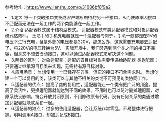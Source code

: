 参考地址：https://www.jianshu.com/p/31686bf8f9a2

 <li>1.定义 将一个类的接口变换成客户端所期待的另一种接口，从而使原本因接口不匹配而无法在一起工作的两个类能够在一起工作。
 
  <li>2.介绍 适配器模式属于结构型模式。
适配器模式有类适配器模式和对象适配器模式这两种。
生活中的手机充电器就是一个适配器的例子，手机一般都是在5V的电压下进行充电，但是外部的电压都是220V，那怎么办，这就需要充电器去适配了，将220V的电压转换为5V。
实际开发中，我们常遇到两个类之间的接口不兼容，但是又不想去改动接口，这可以通过适配器模式来解决这个问题。

 <li>3.两者的区别： 对象适配器：适配的圆目标对象需要传递给适配器
 类适配器：只要通过继承源目标类来实现，无需持有源目标对象。

 <li>4.应用场景： 当想使用一个已经存在的类，但它的接口不符合需求时。
当想创建一个可以复用的类，该类可以与其他不相关的类或不可预见的类协同工作。

 <li>5.适配器的优点： 提高了类的复用性，适配器能让一个类有更广泛的用途。提高了灵活性，更换适配器就能达到不同的效果。不用时也可以随时删掉适配器，对原系统没影响。符合开放封闭原则，不用修改原有代码。没有任何关系的类通过增加适配器就能联系在一起。
 
 <li>6.适配器的缺点： 过多的使用适配器，会让系统非常零乱，不易整体进行把握。明明调用A接口，却被适配成B接口。
 
 
 
 
 
 
 
 
 
 
 
 
 
 